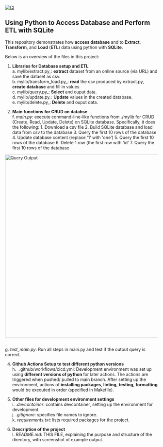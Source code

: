 [![CI](https://github.com/nogibjj/SQLite_YCLiu/actions/workflows/cicd.yml/badge.svg)](https://github.com/nogibjj/SQLite_YCLiu/actions/workflows/cicd.yml)
## Using Python to Access Database and Perform ETL with SQLite

This repository demonstrates how **access database** and to **Extract**, **Transform**, and **Load** (**ETL**) data using python with **SQLite**.

Below is an overview of the files in this project:

1. **Libraries for Database setup and ETL**
   <br>a. mylib/extract.py_: **extract** dataset from an online source (via URL) and save the dataset as csv.
   <br>b. mylib/transform_load.py_: **read** the csv produced by extract.py, **create database** and fill in values.
   <br>c. mylib/query.py_: **Select** and ouput data.
   <br>d. mylib/update.py_: **Update** values in the created database.
   <br>e. mylib/delete.py_: **Delete** and ouput data.
   

3. **Main functions for CRUD on databse**
   <br>f. _main.py_: execute command-line-like functions from ./mylib for CRUD (Create, Read, Update, Delete) on SQLite database. Specifically, it does the following:
         1. Download a csv file
         2. Build SQLite database and load data from csv to the database
         3. Query the first 10 rows of the database
         4. Update database content (replace '1' with 'one')
         5. Query the first 10 rows of the database
         6. Delete 1 row (the first row with 'id'
         7. Query the first 10 rows of the database
<img width="602" alt="Query Output" src="https://github.com/nogibjj/SQLite_YCLiu/assets/46064664/71fec719-c3d2-4e1e-a9ce-c8e2a6940480">           

   <br>g. _test_main.py_: Run all steps in main.py and test if the output query is correct.
   
4. **Github Actions Setup to test different python versions**
  <br>h. _.github/workflows/cicd.yml: Development environment was set up using **different versions of python** for later actions. The actions are triggered when pushed/ pulled to main branch. After setting up the environment, actions of **installing packages**, **linting**, **testing**, **formatting** would be executed in order (specified in Makefile). 

5. **Other files for development environment settings**
  <br>i. _.devcontainer_: contains devcontainer, setting up the environment for development.
  <br>j. _.gitignore_: specifies file names to ignore.
  <br>k. _requirements.txt_: lists required packages for the project.

6. **Description of the project**
   <br>l. _README.md_: THIS FILE, explaining the purpose and structure of the directory, with screenshot of example output.


